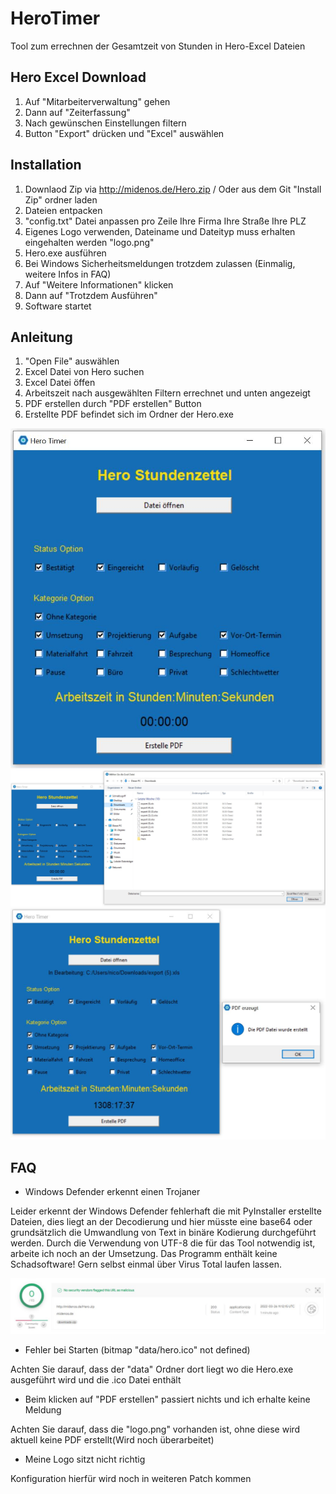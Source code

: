 # HeroTimer

Tool zum errechnen der Gesamtzeit von Stunden in Hero-Excel Dateien
## Hero Excel Download

1. Auf "Mitarbeiterverwaltung" gehen
2. Dann auf "Zeiterfassung"
3. Nach gewünschen Einstellungen filtern
4. Button "Export" drücken und "Excel" auswählen 

## Installation

1. Downlaod Zip via http://midenos.de/Hero.zip / Oder aus dem Git "Install Zip" ordner laden
2. Dateien entpacken 
3. "config.txt" Datei anpassen pro Zeile
    Ihre Firma
    Ihre Straße
    Ihre PLZ
4. Eigenes Logo verwenden, Dateiname und Dateityp muss erhalten eingehalten werden "logo.png"
5. Hero.exe ausführen
6. Bei Windows Sicherheitsmeldungen trotzdem zulassen (Einmalig, weitere Infos in FAQ)
7. Auf "Weitere Informationen" klicken
8. Dann auf "Trotzdem Ausführen"
9. Software startet

## Anleitung

1. "Open File" auswählen
2. Excel Datei von Hero suchen
3. Excel Datei öffen
4. Arbeitszeit nach ausgewählten Filtern errechnet und unten angezeigt 
5. PDF erstellen durch "PDF erstellen" Button 
6. Erstellte PDF befindet sich im Ordner der Hero.exe

![FAQ Pic 1](/ReadmePictures/tool_1.JPG)
![FAQ Pic 2](/ReadmePictures/tool_2.JPG)
![FAQ Pic 3](/ReadmePictures/tool_3.JPG)

## FAQ

- Windows Defender erkennt einen Trojaner

Leider erkennt der Windows Defender fehlerhaft die mit PyInstaller erstellte Dateien, dies liegt an der Decodierung und hier müsste eine base64 oder grundsätzlich die Umwandlung von Text in binäre Kodierung durchgeführt werden. Durch die Verwendung von UTF-8 die für das Tool notwendig ist, arbeite ich noch an der Umsetzung.
Das Programm enthält keine Schadsoftware! Gern selbst einmal über Virus Total laufen lassen.

![Virus Total](/ReadmePictures/VirusTotal.JPG)

- Fehler bei Starten (bitmap "data/hero.ico" not defined)

Achten Sie darauf, dass der "data" Ordner dort liegt wo die Hero.exe ausgeführt wird und die .ico Datei enthält

- Beim klicken auf "PDF erstellen" passiert nichts und ich erhalte keine Meldung

Achten Sie darauf, dass die "logo.png" vorhanden ist, ohne diese wird aktuell keine PDF erstellt(Wird noch überarbeitet)

- Meine Logo sitzt nicht richtig

Konfiguration hierfür wird noch in weiteren Patch kommen

